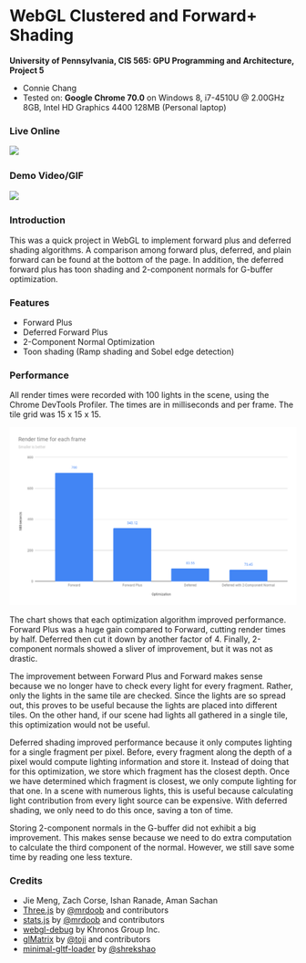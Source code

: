 WebGL Clustered and Forward+ Shading
======================

**University of Pennsylvania, CIS 565: GPU Programming and Architecture, Project 5**

* Connie Chang
* Tested on: **Google Chrome 70.0** on
  Windows 8, i7-4510U @ 2.00GHz 8GB, Intel HD Graphics 4400 128MB (Personal laptop)

### Live Online

[![](img/thumb.png)](http://TODO.github.io/Project5B-WebGL-Deferred-Shading)

### Demo Video/GIF

[![](img/video.png)](TODO)

### Introduction
This was a quick project in WebGL to implement forward plus and deferred shading algorithms. A comparison among forward plus, deferred, and plain forward can be found at the bottom of the page. In addition, the deferred forward plus has toon shading and 2-component normals for G-buffer optimization.  

### Features
* Forward Plus
* Deferred Forward Plus
* 2-Component Normal Optimization
* Toon shading (Ramp shading and Sobel edge detection)

### Performance
All render times were recorded with 100 lights in the scene, using the Chrome DevTools Profiler. The times are in milliseconds and per frame. The tile grid was 15 x 15 x 15.

![](render_times.png)

The chart shows that each optimization algorithm improved performance. Forward Plus was a huge gain compared to Forward, cutting render times by half. Deferred then cut it down by another factor of 4. Finally, 2-component normals showed a sliver of improvement, but it was not as drastic.  

The improvement between Forward Plus and Forward makes sense because we no longer have to check every light for every fragment. Rather, only the lights in the same tile are checked. Since the lights are so spread out, this proves to be useful because the lights are placed into different tiles. On the other hand, if our scene had lights all gathered in a single tile, this optimization would not be useful.  

Deferred shading improved performance because it only computes lighting for a single fragment per pixel. Before, every fragment along the depth of a pixel would compute lighting information and store it. Instead of doing that for this optimization, we store which fragment has the closest depth. Once we have determined which fragment is closest, we only compute lighting for that one. In a scene with numerous lights, this is useful because calculating light contribution from every light source can be expensive. With deferred shading, we only need to do this once, saving a ton of time.  

Storing 2-component normals in the G-buffer did not exhibit a big improvement. This makes sense because we need to do extra computation to calculate the third component of the normal. However, we still save some time by reading one less texture.  


### Credits

* Jie Meng, Zach Corse, Ishan Ranade, Aman Sachan
* [Three.js](https://github.com/mrdoob/three.js) by [@mrdoob](https://github.com/mrdoob) and contributors
* [stats.js](https://github.com/mrdoob/stats.js) by [@mrdoob](https://github.com/mrdoob) and contributors
* [webgl-debug](https://github.com/KhronosGroup/WebGLDeveloperTools) by Khronos Group Inc.
* [glMatrix](https://github.com/toji/gl-matrix) by [@toji](https://github.com/toji) and contributors
* [minimal-gltf-loader](https://github.com/shrekshao/minimal-gltf-loader) by [@shrekshao](https://github.com/shrekshao)
